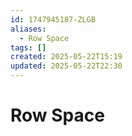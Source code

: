 ```yaml
---
id: 1747945187-ZLGB
aliases:
  - Row Space
tags: []
created: 2025-05-22T15:19
updated: 2025-05-22T22:30
---
```


# Row Space
